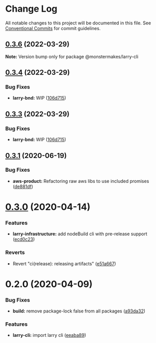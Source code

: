# Change Log

All notable changes to this project will be documented in this file.
See [Conventional Commits](https://conventionalcommits.org) for commit guidelines.

## [0.3.6](https://github.com/MonsterMakes/larry-cli/compare/@monstermakes/larry-cli@0.3.4...@monstermakes/larry-cli@0.3.6) (2022-03-29)

**Note:** Version bump only for package @monstermakes/larry-cli





## [0.3.4](https://github.com/MonsterMakes/larry-cli/compare/@monstermakes/larry-cli@0.3.2...@monstermakes/larry-cli@0.3.4) (2022-03-29)


### Bug Fixes

* **larry-bnd:** WIP  ([106d715](https://github.com/MonsterMakes/larry-cli/commit/106d7151437e8ffbb12f762475f5475ac7dcf39a))





## [0.3.3](https://github.com/MonsterMakes/larry-cli/compare/@monstermakes/larry-cli@0.3.2...@monstermakes/larry-cli@0.3.3) (2022-03-29)


### Bug Fixes

* **larry-bnd:** WIP  ([106d715](https://github.com/MonsterMakes/larry-cli/commit/106d7151437e8ffbb12f762475f5475ac7dcf39a))





## [0.3.1](https://github.com/MonsterMakes/larry-cli/compare/@monstermakes/larry-cli@0.3.0...@monstermakes/larry-cli@0.3.1) (2020-06-19)


### Bug Fixes

* **aws-product:** Refactoring raw aws libs to use included promises ([de881df](https://github.com/MonsterMakes/larry-cli/commit/de881dfc60d0938fc0acd489a1d033a114f8583a))





# [0.3.0](https://github.com/MonsterMakes/larry-cli/compare/@monstermakes/larry-cli@0.2.0...@monstermakes/larry-cli@0.3.0) (2020-04-14)


### Features

* **larry-infrastructure:** add nodeBuild cli with pre-release support ([ecd0c23](https://github.com/MonsterMakes/larry-cli/commit/ecd0c23a6a56e1592cc421c2457f420e351848c5))


### Reverts

* Revert "ci(release): releasing artifacts" ([e51a667](https://github.com/MonsterMakes/larry-cli/commit/e51a667fc8bc57afd1338725472da486025f4edd))





# 0.2.0 (2020-04-09)


### Bug Fixes

* **build:** remove package-lock false from all packages ([a93da32](https://github.com/MonsterMakes/larry-cli/commit/a93da32c37446fc03ce20e01a44d71d2f2831e9d))


### Features

* **larry-cli:** import larry cli ([eeaba89](https://github.com/MonsterMakes/larry-cli/commit/eeaba893d1d1558ee2600a32763d9b34143042db))
